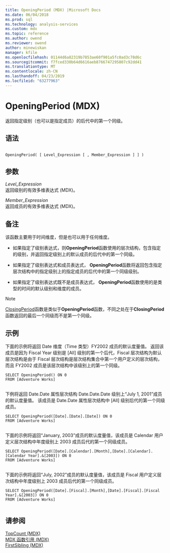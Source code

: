 ```yaml
---
title: OpeningPeriod (MDX) |Microsoft Docs
ms.date: 06/04/2018
ms.prod: sql
ms.technology: analysis-services
ms.custom: mdx
ms.topic: reference
ms.author: owend
ms.reviewer: owend
author: minewiskan
manager: kfile
ms.openlocfilehash: 01144d6a82319b7853ae60f901a5fc0ad3c78d6c
ms.sourcegitcommit: f7fced330b64d6616aeb8766747295807c92dd41
ms.translationtype: MT
ms.contentlocale: zh-CN
ms.lasthandoff: 04/23/2019
ms.locfileid: "63277963"
---
```

# <a name="openingperiod-mdx"></a>OpeningPeriod (MDX)


  返回指定级别（也可以是指定成员）的后代中的第一个同级。  
  
## <a name="syntax"></a>语法  
  
```  
  
OpeningPeriod( [ Level_Expression [ , Member_Expression ] ] )  
```  
  
## <a name="arguments"></a>参数  
 *Level_Expression*  
 返回级别的有效多维表达式 (MDX)。  
  
 *Member_Expression*  
 返回成员的有效多维表达式 (MDX)。  
  
## <a name="remarks"></a>备注  
 该函数主要用于时间维度，但是也可以用于任何维度。  
  
-   如果指定了级别表达式，则**OpeningPeriod**函数使用的层次结构，包含指定的级别，并返回指定级别上的默认成员的后代中的第一个同级。  
  
-   如果指定了级别表达式和成员表达式， **OpeningPeriod**函数将返回包含指定层次结构中的指定级别上的指定成员的后代中的第一个同级级别。  
  
-   如果指定了级别表达式既不是成员表达式， **OpeningPeriod**函数使用的是类型的时间的默认级别和维度的成员。  
  
> [!NOTE]  
>  [ClosingPeriod](../mdx/closingperiod-mdx.md)函数是类似于**OpeningPeriod**函数，不同之处在于**ClosingPeriod**函数返回的最后一个同级而不是第一个同级。  
  
## <a name="examples"></a>示例  
 下面的示例将返回 Date 维度（Time 类型）FY2002 成员的默认度量值。 返回该成员是因为 Fiscal Year 级别是 [All] 级别的第一个后代，Fiscal 层次结构为默认层次结构是由于 Fiscal 层次结构是层次结构集合中第一个用户定义的层次结构，而且 FY2002 成员是该层次结构中该级别上的第一个同级。  
  
```  
SELECT OpeningPeriod() ON 0  
FROM [Adventure Works]  
  
```  
  
 下例将返回 Date.Date 属性层次结构 Date.Date.Date 级别上“July 1, 2001”成员的默认度量值。 该成员是 Date.Date 属性层次结构中 [All] 级别后代的第一个同级成员。  
  
```  
SELECT OpeningPeriod([Date].[Date].[Date]) ON 0  
FROM [Adventure Works]  
  
```  
  
 下面的示例将返回“January, 2003”成员的默认度量值，该成员是 Calendar 用户定义层次结构中年度级别上 2003 成员后代的第一个同级成员。  
  
```  
SELECT OpeningPeriod([Date].[Calendar].[Month],[Date].[Calendar].[Calendar Year].&[2003]) ON 0  
FROM [Adventure Works]  
  
```  
  
 下面的示例将返回“July, 2002”成员的默认度量值，该成员是 Fiscal 用户定义层次结构中年度级别上 2003 成员后代的第一个同级成员。  
  
```  
SELECT OpeningPeriod([Date].[Fiscal].[Month],[Date].[Fiscal].[Fiscal Year].&[2003]) ON 0  
FROM [Adventure Works]  
  
```  
  
## <a name="see-also"></a>请参阅  
 [TopCount &#40;MDX&#41;](../mdx/topcount-mdx.md)   
 [MDX 函数引用 (MDX)](../mdx/mdx-function-reference-mdx.md)   
 [FirstSibling &#40;MDX&#41;](../mdx/firstsibling-mdx.md)  
  
  
